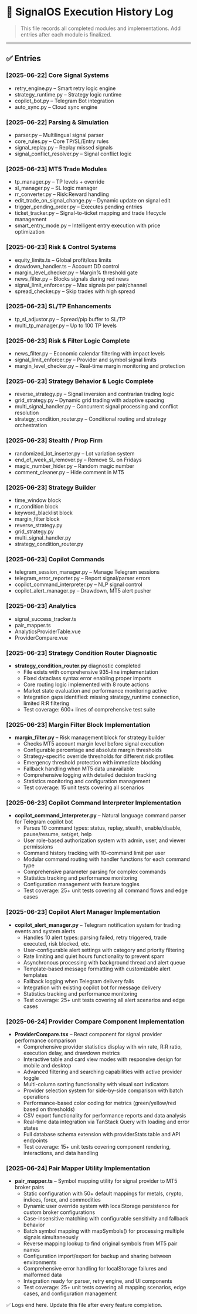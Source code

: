 # 📜 SignalOS Execution History Log

> This file records all completed modules and implementations. Add entries after each module is finalized.

---

## ✅ Entries

### \[2025-06-22] Core Signal Systems

* retry\_engine.py – Smart retry logic engine
* strategy\_runtime.py – Strategy logic runtime
* copilot\_bot.py – Telegram Bot integration
* auto\_sync.py – Cloud sync engine

### \[2025-06-22] Parsing & Simulation

* parser.py – Multilingual signal parser
* core\_rules.py – Core TP/SL/Entry rules
* signal\_replay.py – Replay missed signals
* signal\_conflict\_resolver.py – Signal conflict logic

### \[2025-06-23] MT5 Trade Modules

* tp\_manager.py – TP levels + override
* sl\_manager.py – SL logic manager
* rr\_converter.py – Risk\:Reward handling
* edit\_trade\_on\_signal\_change.py – Dynamic update on signal edit
* trigger\_pending\_order.py – Executes pending entries
* ticket\_tracker.py – Signal-to-ticket mapping and trade lifecycle management
* smart\_entry\_mode.py – Intelligent entry execution with price optimization

### \[2025-06-23] Risk & Control Systems

* equity\_limits.ts – Global profit/loss limits
* drawdown\_handler.ts – Account DD control
* margin\_level\_checker.py – Margin% threshold gate
* news\_filter.py – Blocks signals during red news
* signal\_limit\_enforcer.py – Max signals per pair/channel
* spread\_checker.py – Skip trades with high spread

### \[2025-06-23] SL/TP Enhancements

* tp\_sl\_adjustor.py – Spread/pip buffer to SL/TP
* multi\_tp\_manager.py – Up to 100 TP levels

### \[2025-06-23] Risk & Filter Logic Complete

* news\_filter.py – Economic calendar filtering with impact levels
* signal\_limit\_enforcer.py – Provider and symbol signal limits
* margin\_level\_checker.py – Real-time margin monitoring and protection

### \[2025-06-23] Strategy Behavior & Logic Complete

* reverse\_strategy.py – Signal inversion and contrarian trading logic
* grid\_strategy.py – Dynamic grid trading with adaptive spacing
* multi\_signal\_handler.py – Concurrent signal processing and conflict resolution
* strategy\_condition\_router.py – Conditional routing and strategy orchestration

### \[2025-06-23] Stealth / Prop Firm

* randomized\_lot\_inserter.py – Lot variation system
* end\_of\_week\_sl\_remover.py – Remove SL on Fridays
* magic\_number\_hider.py – Random magic number
* comment\_cleaner.py – Hide comment in MT5

### \[2025-06-23] Strategy Builder

* time\_window block
* rr\_condition block
* keyword\_blacklist block
* margin\_filter block
* reverse\_strategy.py
* grid\_strategy.py
* multi\_signal\_handler.py
* strategy\_condition\_router.py

### \[2025-06-23] Copilot Commands

* telegram\_session\_manager.py – Manage Telegram sessions
* telegram\_error\_reporter.py – Report signal/parser errors
* copilot\_command\_interpreter.py – NLP signal control
* copilot\_alert\_manager.py – Drawdown, MT5 alert pusher

### \[2025-06-23] Analytics

* signal\_success\_tracker.ts
* pair\_mapper.ts
* AnalyticsProviderTable.vue
* ProviderCompare.vue

### [2025-06-23] Strategy Condition Router Diagnostic

* **strategy_condition_router.py** diagnostic completed
  - File exists with comprehensive 935-line implementation
  - Fixed dataclass syntax error enabling proper imports  
  - Core routing logic implemented with 8 route actions
  - Market state evaluation and performance monitoring active
  - Integration gaps identified: missing strategy_runtime connection, limited R:R filtering
  - Test coverage: 600+ lines of comprehensive test suite

### [2025-06-23] Margin Filter Block Implementation

* **margin_filter.py** – Risk management block for strategy builder
  - Checks MT5 account margin level before signal execution
  - Configurable percentage and absolute margin thresholds
  - Strategy-specific override thresholds for different risk profiles
  - Emergency threshold protection with immediate blocking
  - Fallback handling when MT5 data unavailable
  - Comprehensive logging with detailed decision tracking
  - Statistics monitoring and configuration management
  - Test coverage: 15 unit tests covering all scenarios

### [2025-06-23] Copilot Command Interpreter Implementation

* **copilot_command_interpreter.py** – Natural language command parser for Telegram copilot bot
  - Parses 10 command types: status, replay, stealth, enable/disable, pause/resume, set/get, help
  - User role-based authorization system with admin, user, and viewer permissions
  - Command history tracking with 10-command limit per user
  - Modular command routing with handler functions for each command type
  - Comprehensive parameter parsing for complex commands
  - Statistics tracking and performance monitoring
  - Configuration management with feature toggles
  - Test coverage: 25+ unit tests covering all command flows and edge cases

### [2025-06-23] Copilot Alert Manager Implementation

* **copilot_alert_manager.py** – Telegram notification system for trading events and system alerts
  - Handles 10 alert types: parsing failed, retry triggered, trade executed, risk blocked, etc.
  - User-configurable alert settings with category and priority filtering
  - Rate limiting and quiet hours functionality to prevent spam
  - Asynchronous processing with background thread and alert queue
  - Template-based message formatting with customizable alert templates
  - Fallback logging when Telegram delivery fails
  - Integration with existing copilot bot for message delivery
  - Statistics tracking and performance monitoring
  - Test coverage: 25+ unit tests covering all alert scenarios and edge cases

### [2025-06-24] Provider Compare Component Implementation

* **ProviderCompare.tsx** – React component for signal provider performance comparison
  - Comprehensive provider statistics display with win rate, R:R ratio, execution delay, and drawdown metrics
  - Interactive table and card view modes with responsive design for mobile and desktop
  - Advanced filtering and searching capabilities with active provider toggle
  - Multi-column sorting functionality with visual sort indicators
  - Provider selection system for side-by-side comparison with batch operations
  - Performance-based color coding for metrics (green/yellow/red based on thresholds)
  - CSV export functionality for performance reports and data analysis
  - Real-time data integration via TanStack Query with loading and error states
  - Full database schema extension with providerStats table and API endpoints
  - Test coverage: 15+ unit tests covering component rendering, interactions, and data handling

### [2025-06-24] Pair Mapper Utility Implementation

* **pair_mapper.ts** – Symbol mapping utility for signal provider to MT5 broker pairs
  - Static configuration with 50+ default mappings for metals, crypto, indices, forex, and commodities
  - Dynamic user override system with localStorage persistence for custom broker configurations
  - Case-insensitive matching with configurable sensitivity and fallback behavior
  - Batch symbol mapping with mapSymbols() for processing multiple signals simultaneously
  - Reverse mapping lookup to find original symbols from MT5 pair names
  - Configuration import/export for backup and sharing between environments
  - Comprehensive error handling for localStorage failures and malformed data
  - Integration ready for parser, retry engine, and UI components
  - Test coverage: 25+ unit tests covering all mapping scenarios, edge cases, and configuration management

✅ Logs end here. Update this file after every feature completion.
